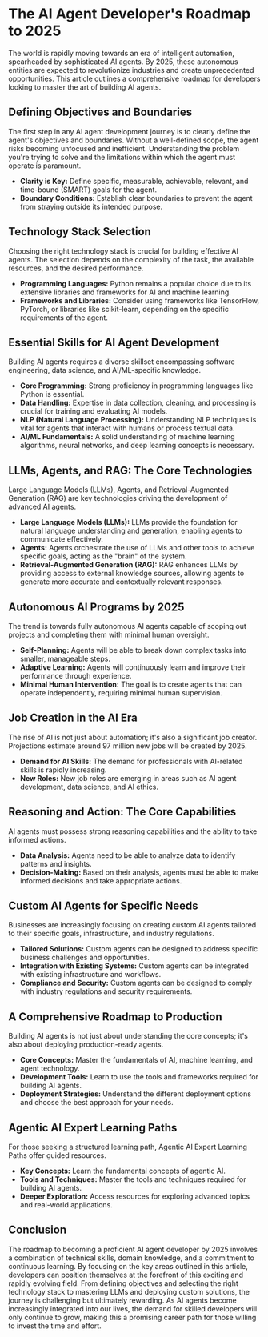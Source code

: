# The AI Agent Developer's Roadmap to 2025

The world is rapidly moving towards an era of intelligent automation, spearheaded by sophisticated AI agents. By 2025, these autonomous entities are expected to revolutionize industries and create unprecedented opportunities. This article outlines a comprehensive roadmap for developers looking to master the art of building AI agents.

## Defining Objectives and Boundaries

The first step in any AI agent development journey is to clearly define the agent's objectives and boundaries. Without a well-defined scope, the agent risks becoming unfocused and inefficient. Understanding the problem you're trying to solve and the limitations within which the agent must operate is paramount.

*   **Clarity is Key:** Define specific, measurable, achievable, relevant, and time-bound (SMART) goals for the agent.
*   **Boundary Conditions:** Establish clear boundaries to prevent the agent from straying outside its intended purpose.

## Technology Stack Selection

Choosing the right technology stack is crucial for building effective AI agents. The selection depends on the complexity of the task, the available resources, and the desired performance.

*   **Programming Languages:** Python remains a popular choice due to its extensive libraries and frameworks for AI and machine learning.
*   **Frameworks and Libraries:** Consider using frameworks like TensorFlow, PyTorch, or libraries like scikit-learn, depending on the specific requirements of the agent.

## Essential Skills for AI Agent Development

Building AI agents requires a diverse skillset encompassing software engineering, data science, and AI/ML-specific knowledge.

*   **Core Programming:** Strong proficiency in programming languages like Python is essential.
*   **Data Handling:** Expertise in data collection, cleaning, and processing is crucial for training and evaluating AI models.
*   **NLP (Natural Language Processing):** Understanding NLP techniques is vital for agents that interact with humans or process textual data.
*   **AI/ML Fundamentals:** A solid understanding of machine learning algorithms, neural networks, and deep learning concepts is necessary.

## LLMs, Agents, and RAG: The Core Technologies

Large Language Models (LLMs), Agents, and Retrieval-Augmented Generation (RAG) are key technologies driving the development of advanced AI agents.

*   **Large Language Models (LLMs):** LLMs provide the foundation for natural language understanding and generation, enabling agents to communicate effectively.
*   **Agents:** Agents orchestrate the use of LLMs and other tools to achieve specific goals, acting as the "brain" of the system.
*   **Retrieval-Augmented Generation (RAG):** RAG enhances LLMs by providing access to external knowledge sources, allowing agents to generate more accurate and contextually relevant responses.

## Autonomous AI Programs by 2025

The trend is towards fully autonomous AI agents capable of scoping out projects and completing them with minimal human oversight.

*   **Self-Planning:** Agents will be able to break down complex tasks into smaller, manageable steps.
*   **Adaptive Learning:** Agents will continuously learn and improve their performance through experience.
*   **Minimal Human Intervention:** The goal is to create agents that can operate independently, requiring minimal human supervision.

## Job Creation in the AI Era

The rise of AI is not just about automation; it's also a significant job creator. Projections estimate around 97 million new jobs will be created by 2025.

*   **Demand for AI Skills:** The demand for professionals with AI-related skills is rapidly increasing.
*   **New Roles:** New job roles are emerging in areas such as AI agent development, data science, and AI ethics.

## Reasoning and Action: The Core Capabilities

AI agents must possess strong reasoning capabilities and the ability to take informed actions.

*   **Data Analysis:** Agents need to be able to analyze data to identify patterns and insights.
*   **Decision-Making:** Based on their analysis, agents must be able to make informed decisions and take appropriate actions.

## Custom AI Agents for Specific Needs

Businesses are increasingly focusing on creating custom AI agents tailored to their specific goals, infrastructure, and industry regulations.

*   **Tailored Solutions:** Custom agents can be designed to address specific business challenges and opportunities.
*   **Integration with Existing Systems:** Custom agents can be integrated with existing infrastructure and workflows.
*   **Compliance and Security:** Custom agents can be designed to comply with industry regulations and security requirements.

## A Comprehensive Roadmap to Production

Building AI agents is not just about understanding the core concepts; it's also about deploying production-ready agents.

*   **Core Concepts:** Master the fundamentals of AI, machine learning, and agent technology.
*   **Development Tools:** Learn to use the tools and frameworks required for building AI agents.
*   **Deployment Strategies:** Understand the different deployment options and choose the best approach for your needs.

## Agentic AI Expert Learning Paths

For those seeking a structured learning path, Agentic AI Expert Learning Paths offer guided resources.

*   **Key Concepts:** Learn the fundamental concepts of agentic AI.
*   **Tools and Techniques:** Master the tools and techniques required for building AI agents.
*   **Deeper Exploration:** Access resources for exploring advanced topics and real-world applications.

## Conclusion

The roadmap to becoming a proficient AI agent developer by 2025 involves a combination of technical skills, domain knowledge, and a commitment to continuous learning. By focusing on the key areas outlined in this article, developers can position themselves at the forefront of this exciting and rapidly evolving field. From defining objectives and selecting the right technology stack to mastering LLMs and deploying custom solutions, the journey is challenging but ultimately rewarding. As AI agents become increasingly integrated into our lives, the demand for skilled developers will only continue to grow, making this a promising career path for those willing to invest the time and effort.